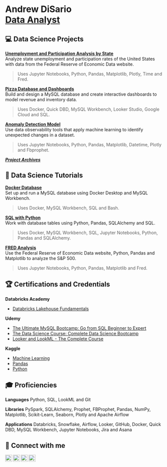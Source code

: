 <h1>Andrew DiSario <br/>
<a href="https://www.linkedin.com/in/andrew-disario/">Data Analyst</a>

<h2>💻 Data Science Projects </h2>

<b>[Unemployment and Participation Analysis by State](https://github.com/andrew-disario/unemployment-and-participation-analysis-by-state)</b>
</br>Analyze state unemployment and participation rates of the United States with data from the Federal Reserve of Economic Data website.
>Uses Jupyter Notebooks, Python, Pandas, Matplotlib, Plotly, Time and Fred.

<b>[Pizza Database and Dashboards](https://github.com/andrew-disario/pizza-database-and-dashboards)</b>
</br>Build and design a MySQL database and create interactive dashboards to model revenue and inventory data.
>Uses Docker, Quick DBD, MySQL Workbench, Looker Studio, Google Cloud and SQL.

<b>[Anomaly Detection Model](https://github.com/andrew-disario/anomaly-detction-model/)</b>
</br>Use data observability tools that apply machine learning to identify unexpected changes in a dataset.
>Uses Jupyter Notebooks, Python, Pandas, Matplotlib, Datetime, Plotly and Fbprophet.

<b>[***Project Archives***](https://github.com/andrew-disario/andrew-disario/blob/main/Archived%20Projects.md)</b> 

<h2>🏫 Data Science Tutorials </h2>

<b>[Docker Database](https://github.com/andrew-disario/docker-database)</b>
</br>Set up and run a MySQL database using Docker Desktop and MySQL Workbench.
> Uses Docker, MySQL Workbench, SQL and Bash.

<b>[SQL with Python](https://github.com/andrew-disario/sql-with-python)</b> 
</br>Work with database tables using Python, Pandas, SQLAlchemy and SQL.
> Uses Docker, MySQL Workbench, SQL, Jupyter Notebooks, Python, Pandas and SQLAlchemy.

<b>[FRED Analysis](https://github.com/andrew-disario/fred-analysis)</b>
</br>Use the Federal Reserve of Economic Data website, Python, Pandas and Matplotlib to analyze the S&P 500.
> Uses Jupyter Notebooks, Python, Pandas, Matplotlib and Fred.

<h2>🏆 Certifications and Credentials </h2>

<b> Databricks Academy </b>
- [Databricks Lakehouse Fundamentals](https://credentials.databricks.com/e222513d-37e7-47f3-af43-9b12641fdea7)

<b> Udemy </b>
- [The Ultimate MySQL Bootcamp: Go from SQL Beginner to Expert](https://www.udemy.com/certificate/UC-3a42f5f2-3b30-47dc-a05a-efee049712af/)
- [The Data Science Course: Complete Data Science Bootcamp](https://www.udemy.com/certificate/UC-a9623e85-b4af-4fde-addf-98dfe062ee55/)
- [Looker and LookML - The Complete Course](https://www.udemy.com/certificate/UC-0190f1b7-1a93-4fba-82c7-6e48a5a227b2/)

<b> Kaggle </b>
- [Machine Learning](https://www.kaggle.com/learn/certification/drewdisario/intro-to-machine-learning)
- [Pandas](https://www.kaggle.com/learn/certification/drewdisario/pandas)
- [Python](https://www.kaggle.com/learn/certification/drewdisario/python)
  


<h2>🎓 Proficiencies </h2>

**Languages** Python, SQL, LookML and Git

**Libraries** PySpark, SQLAlchemy, Prophet, FBProphet, Pandas, NumPy, Matplotlib, Scikit-Learn, Seaborn, Plotly and Apache Airflow

**Applications** Databricks, Snowflake, Airflow, Looker, GitHub, Docker, Quick DBD, MySQL Workbench, Jupyter Notebooks, Jira and Asana
 


<h2>📱 Connect with me </h2>

[<img align="left" alt="Andrew DiSario | Email" width="22px" src="https://cdn.jsdelivr.net/npm/simple-icons@3.13.0/icons/gmail.svg" />][gmail]
[<img align="left" alt="Andrew DiSario | LinkedIn" width="22px" src="https://cdn.jsdelivr.net/npm/simple-icons@v3/icons/linkedin.svg" />][linkedin]
[<img align="left" alt="Andrew DiSario | Instagram" width="22px" src="https://cdn.jsdelivr.net/npm/simple-icons@v3/icons/instagram.svg" />][instagram]
[<img align="left" alt="Andrew DiSario | Discord" width="22px" src="https://cdn.jsdelivr.net/npm/simple-icons@3.13.0/icons/discord.svg" />][discord]

[gmail]: mailto:awd5143@gmail.com
[linkedin]: https://www.linkedin.com/in/andrew-disario/
[instagram]: https://www.instagram.com/drewdisario/
[discord]: https://discord.gg/FTMHHYZc

<!--
**joshmadakor1/joshmadakor1** is a ✨ _special_ ✨ repository because its `README.md` (this file) appears on your GitHub profile.

Here are some ideas to get you started:

- 🔭 I’m currently working on ...
- 🌱 I’m currently learning ...
- 👯 I’m looking to collaborate on ...
- 🤔 I’m looking for help with ...
- 💬 Ask me about ...
- 📫 How to reach me: ...
- 😄 Pronouns: ...
- ⚡ Fun fact: ...
-->
